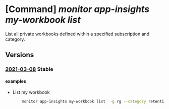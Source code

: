 # [Command] _monitor app-insights my-workbook list_

List all private workbooks defined within a specified subscription and category.

## Versions

### [2021-03-08](/Resources/mgmt-plane/L3N1YnNjcmlwdGlvbnMve30vcHJvdmlkZXJzL21pY3Jvc29mdC5pbnNpZ2h0cy9teXdvcmtib29rcw==/2021-03-08.xml) **Stable**

<!-- mgmt-plane /subscriptions/{}/providers/microsoft.insights/myworkbooks 2021-03-08 -->
<!-- mgmt-plane /subscriptions/{}/resourcegroups/{}/providers/microsoft.insights/myworkbooks 2021-03-08 -->

#### examples

- List my workbook
    ```bash
        monitor app-insights my-workbook list  -g rg --category retention
    ```
